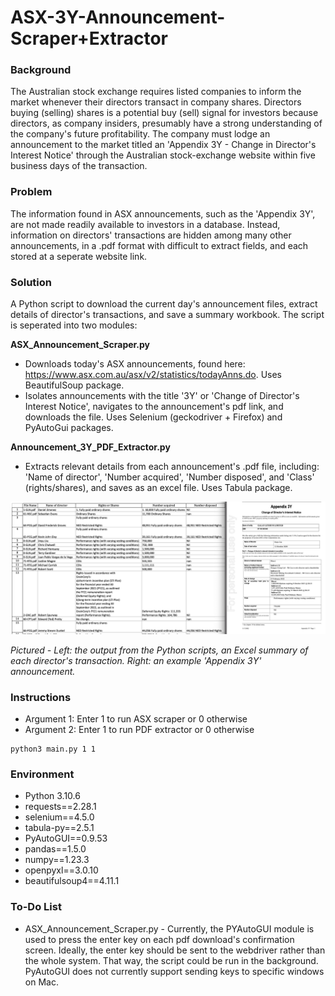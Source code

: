# ASX-3Y-Announcement-Scraper+Extractor

### Background

The Australian stock exchange requires listed companies to inform the market whenever their directors transact in company shares. Directors buying (selling) shares is a potential buy (sell) signal for investors because directors, as company insiders, presumably have a strong understanding of the company's future profitability. The company must lodge an announcement to the market titled an 'Appendix 3Y  - Change in Director's Interest Notice' through the Australian stock-exchange website within five business days of the transaction. 

### Problem

The information found in ASX announcements, such as the 'Appendix 3Y', are not made readily available to investors in a database. Instead, information on directors' transactions are hidden among many other announcements, in a .pdf format with difficult to extract fields, and each stored at a seperate website link. 

### Solution

A Python script to download the current day's announcement files, extract details of director's transactions, and save a summary workbook.  The script is seperated into two modules: 

**ASX_Announcement_Scraper.py** 
- Downloads today's ASX announcements, found here: https://www.asx.com.au/asx/v2/statistics/todayAnns.do. Uses BeautifulSoup package. 
- Isolates announcements with the title '3Y' or 'Change of Director's Interest Notice', navigates to the announcement's pdf link, and downloads the file. Uses Selenium (geckodriver + Firefox) and PyAutoGui packages.

**Announcement_3Y_PDF_Extractor.py**

- Extracts relevant details from each announcement's .pdf file, including: 'Name of director', 'Number acquired', 'Number disposed', and 'Class' (rights/shares), and saves as an excel file. Uses Tabula package. 

![](example_picture.png)

*Pictured - Left: the output from the Python scripts, an Excel summary of each director's transaction.*
*Right: an example 'Appendix 3Y' announcement.*



### Instructions

- Argument 1: Enter 1 to run ASX scraper or 0 otherwise
- Argument 2: Enter 1 to run PDF extractor or 0 otherwise

```
python3 main.py 1 1
```

### Environment

- Python 3.10.6
- requests==2.28.1
- selenium==4.5.0
- tabula-py==2.5.1
- PyAutoGUI==0.9.53
- pandas==1.5.0
- numpy==1.23.3
- openpyxl==3.0.10
- beautifulsoup4==4.11.1

### To-Do List

- ASX_Announcement_Scraper.py - Currently, the PYAutoGUI module is used to press the enter key on each pdf download's confirmation screen. Ideally, the enter key should be sent to the webdriver rather than the whole system. That way, the script could be run in the background. PyAutoGUI does not currently support sending keys to specific windows on Mac. 
